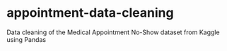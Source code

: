 # appointment-data-cleaning
Data cleaning of the Medical Appointment No-Show dataset from Kaggle using Pandas
